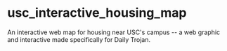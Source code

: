 # usc_interactive_housing_map
An interactive web map for housing near USC's campus -- a web graphic and interactive made specifically for Daily Trojan.
